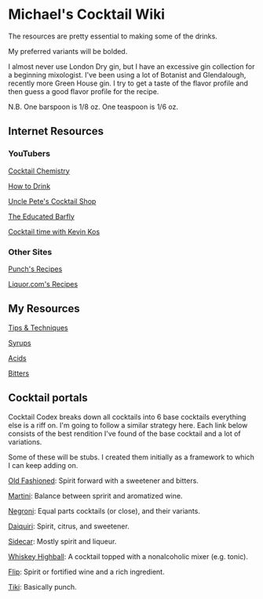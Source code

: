 # Michael's Cocktail Wiki
The resources are pretty essential to making some of the drinks.

My preferred variants will be bolded.

I almost never use London Dry gin, but I have an excessive gin collection for a
beginning mixologist. I've been using a lot of Botanist and Glendalough,
recently more Green House gin. I try to get a taste of the flavor profile and
then guess a good flavor profile for the recipe.

N.B. One barspoon is 1/8 oz. One teaspoon is 1/6 oz.

## Internet Resources
### YouTubers
[Cocktail Chemistry](https://www.youtube.com/channel/UC-o0CfpOyFJOfyWKtqS1hZQ)

[How to Drink](https://www.youtube.com/channel/UCioZY1p0bZ4Xt-yodw8_cBQ)

[Uncle Pete's Cocktail Shop](https://www.youtube.com/channel/UC_zC2hf2HmYJIu7acB1MeSw)

[The Educated Barfly](https://www.youtube.com/channel/UCu9ArHUJZadlhwt3Jt0tqgA)

[Cocktail time with Kevin Kos](https://www.youtube.com/channel/UCEiui9T4ZYx8K8nuZ5YFSTw)


### Other Sites
[Punch's Recipes](https://punchdrink.com/recipes/)

[Liquor.com's Recipes](https://www.liquor.com/cocktail-and-other-recipes-4779343)


## My Resources
[Tips & Techniques](techniques.md)

[Syrups](syrups.md)

[Acids](acids.md)

[Bitters](bitters.md)


## Cocktail portals
Cocktail Codex breaks down all cocktails into 6 base cocktails everything else
is a riff on. I'm going to follow a similar strategy here. Each link below
consists of the best rendition I've found of the base cocktail and a lot of
variations.

Some of these will be stubs. I created them initially as a framework to which I
can keep adding on.

[Old Fashioned](old_fashioned.md): Spirit forward with a sweetener and bitters.

[Martini](martini.md): Balance between spririt and aromatized wine.

[Negroni](negroni.md): Equal parts cocktails (or close), and their variants.

[Daiquiri](daiquiri.md): Spirit, citrus, and sweetener.

[Sidecar](sidecar.md): Mostly spirit and liqueur.

[Whiskey Highball](highball.md): A cocktail topped with a nonalcoholic mixer
(e.g. tonic).

[Flip](flip.md): Spirit or fortified wine and a rich ingredient.

[Tiki](tiki.md): Basically punch.
